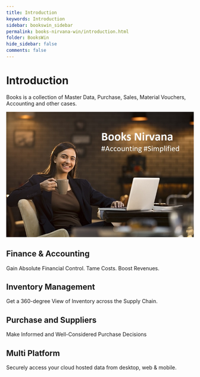 ```yaml
---
title: Introduction
keywords: Introduction
sidebar: bookswin_sidebar
permalink: books-nirvana-win/introduction.html
folder: BooksWin
hide_sidebar: false
comments: false
---
```


# Introduction


Books is a collection of Master Data, Purchase, Sales, Material Vouchers, Accounting and other cases.

![](/images/Books-banner.jpg)


## Finance & Accounting

Gain Absolute Financial Control. Tame Costs. Boost Revenues.


## Inventory Management

Get a 360-degree View of Inventory across the Supply Chain.


## Purchase and Suppliers

Make Informed and Well-Considered Purchase Decisions



## Multi Platform

Securely access your cloud hosted data from desktop, web & mobile.
